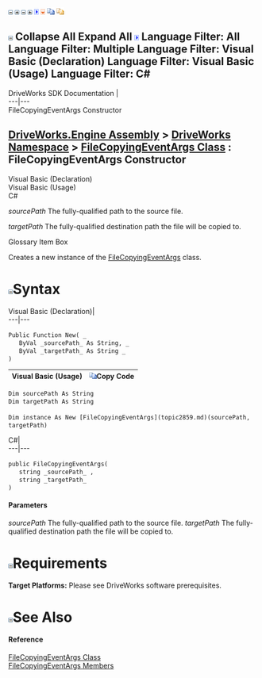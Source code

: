 ![](dotnetimages/collapse.gif) ![](dotnetimages/expand.gif) ![](dotnetimages/collapse.gif) ![](dotnetimages/expand.gif) ![](dotnetimages/drpdown.gif) ![](dotnetimages/drpdown_orange.gif) ![](dotnetimages/copycode.gif) ![](dotnetimages/copycodeHighlight.gif)

![](dotnetimages/collapse.gif) Collapse All Expand All ![](dotnetimages/drpdown.gif) Language Filter: All  Language Filter: Multiple  Language Filter: Visual Basic (Declaration) Language Filter: Visual Basic (Usage) Language Filter: C#  
---  
DriveWorks SDK Documentation  |   
---|---  
FileCopyingEventArgs Constructor   
  
[DriveWorks.Engine Assembly](topic2156.md) > [DriveWorks Namespace](topic2159.md) > [FileCopyingEventArgs Class](topic2859.md) : FileCopyingEventArgs Constructor  
---  
  
Visual Basic (Declaration)    
Visual Basic (Usage)    
C# 

_sourcePath_
    The fully-qualified path to the source file.

_targetPath_
    The fully-qualified destination path the file will be copied to.

Glossary Item Box

Creates a new instance of the [FileCopyingEventArgs](topic2859.md) class. 

# ![](dotnetimages/collapse.gif)Syntax

Visual Basic (Declaration)|   
---|---  
      
    
    Public Function New( _
       ByVal _sourcePath_ As String, _
       ByVal _targetPath_ As String _
    )  
  
Visual Basic (Usage)| ![](dotnetimages/copycode.gif)Copy Code  
---|---  
      
    
    Dim sourcePath As String
    Dim targetPath As String
     
    Dim instance As New [FileCopyingEventArgs](topic2859.md)(sourcePath, targetPath)  
  
C#|   
---|---  
      
    
    public FileCopyingEventArgs( 
       string _sourcePath_ ,
       string _targetPath_
    )  
  
#### Parameters

 _sourcePath_
    The fully-qualified path to the source file.
_targetPath_
    The fully-qualified destination path the file will be copied to.

# ![](dotnetimages/collapse.gif)Requirements

**Target Platforms:** Please see DriveWorks software prerequisites.

# ![](dotnetimages/collapse.gif)See Also

#### Reference

[FileCopyingEventArgs Class](topic2859.md)   
[FileCopyingEventArgs Members](topic2860.md)


